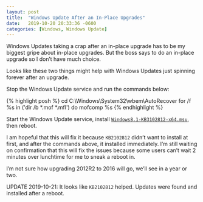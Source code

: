 ```yaml
---
layout: post
title:  "Windows Update After an In-Place Upgrades"
date:   2019-10-20 20:33:36 -0600
categories: [Windows, Windows Update]
---
```

Windows Updates taking a crap after an in-place upgrade has to be my biggest gripe about in-place upgrades. But the boss says to do an in-place upgrade so I don’t have much choice.

Looks like these two things might help with Windows Updates just spinning forever after an upgrade.

Stop the Windows Update service and run the commands below:

{% highlight posh %}
cd C:\Windows\System32\wbem\AutoRecover
for /f %s in ('dir /b *.mof *.mfl') do mofcomp %s
{% endhighlight %}

Start the Windows Update service, install [`Windows8.1-KB3102812-x64.msu`](https://www.microsoft.com/en-us/download/details.aspx?id=49544), then reboot.

I am hopeful that this will fix it because `KB2102812` didn’t want to install at first, and after the commands above, it installed immediately. I’m still waiting on confirmation that this will fix the issues because some users can’t wait 2 minutes over lunchtime for me to sneak a reboot in.

I’m not sure how upgrading 2012R2 to 2016 will go, we’ll see in a year or two.

UPDATE 2019-10-21: It looks like `KB2102812` helped. Updates were found and installed after a reboot.